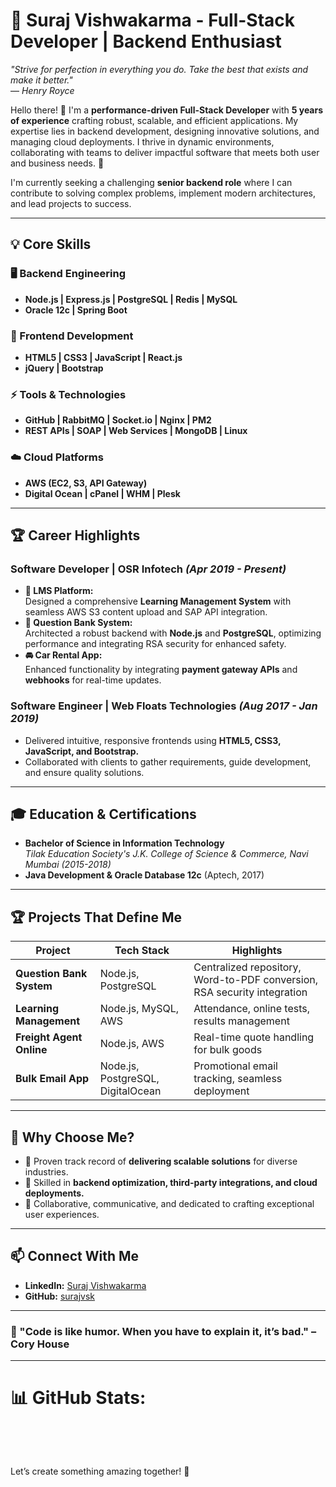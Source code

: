 # 🌟 Suraj Vishwakarma - Full-Stack Developer | Backend Enthusiast  

*"Strive for perfection in everything you do. Take the best that exists and make it better."*  
— *Henry Royce*  

Hello there! 👋 I'm a **performance-driven Full-Stack Developer** with **5 years of experience** crafting robust, scalable, and efficient applications. My expertise lies in backend development, designing innovative solutions, and managing cloud deployments. I thrive in dynamic environments, collaborating with teams to deliver impactful software that meets both user and business needs. 🚀  

I'm currently seeking a challenging **senior backend role** where I can contribute to solving complex problems, implement modern architectures, and lead projects to success.  

---

## 💡 Core Skills

### 🖥️ Backend Engineering  
- **Node.js | Express.js | PostgreSQL | Redis | MySQL**  
- **Oracle 12c | Spring Boot**  

### 🎨 Frontend Development  
- **HTML5 | CSS3 | JavaScript | React.js**  
- **jQuery | Bootstrap**  

### ⚡ Tools & Technologies  
- **GitHub | RabbitMQ | Socket.io | Nginx | PM2**  
- **REST APIs | SOAP | Web Services | MongoDB | Linux**  

### ☁️ Cloud Platforms  
- **AWS (EC2, S3, API Gateway)**  
- **Digital Ocean | cPanel | WHM | Plesk**

---

## 🏆 Career Highlights  

### **Software Developer | OSR Infotech** *(Apr 2019 - Present)*  
- **🌟 LMS Platform:**  
  Designed a comprehensive **Learning Management System** with seamless AWS S3 content upload and SAP API integration.  
- **🔑 Question Bank System:**  
  Architected a robust backend with **Node.js** and **PostgreSQL**, optimizing performance and integrating RSA security for enhanced safety.  
- **🚘 Car Rental App:**  
  Enhanced functionality by integrating **payment gateway APIs** and **webhooks** for real-time updates.  

### **Software Engineer | Web Floats Technologies** *(Aug 2017 - Jan 2019)*  
- Delivered intuitive, responsive frontends using **HTML5, CSS3, JavaScript, and Bootstrap.**  
- Collaborated with clients to gather requirements, guide development, and ensure quality solutions.  

---

## 🎓 Education & Certifications  
- **Bachelor of Science in Information Technology**  
  *Tilak Education Society's J.K. College of Science & Commerce, Navi Mumbai (2015-2018)*  
- **Java Development & Oracle Database 12c** (Aptech, 2017)  

---

## 🏆 **Projects That Define Me**  

| **Project**               | **Tech Stack**                | **Highlights**                                                                 |  
|---------------------------|------------------------------|-------------------------------------------------------------------------------|  
| **Question Bank System**  | Node.js, PostgreSQL          | Centralized repository, Word-to-PDF conversion, RSA security integration      |  
| **Learning Management**   | Node.js, MySQL, AWS          | Attendance, online tests, results management                                  |  
| **Freight Agent Online**  | Node.js, AWS                 | Real-time quote handling for bulk goods                                       |  
| **Bulk Email App**        | Node.js, PostgreSQL, DigitalOcean | Promotional email tracking, seamless deployment                               |  

---


## 🌈 Why Choose Me?  

- 🚀 Proven track record of **delivering scalable solutions** for diverse industries.  
- 🔧 Skilled in **backend optimization, third-party integrations, and cloud deployments.**  
- 🤝 Collaborative, communicative, and dedicated to crafting exceptional user experiences.  

---

## 📫 Connect With Me  

- **LinkedIn:** [Suraj Vishwakarma](https://www.linkedin.com/in/suraj-vishwakarma-6b1744123/)  
- **GitHub:** [surajvsk](https://github.com/surajvsk)

---

### 🌈 "Code is like humor. When you have to explain it, it’s bad." – Cory House  

---

<h1>📊 GitHub Stats:</h1>
<p><img src="https://github-readme-stats.vercel.app/api?username=surajvsk&amp;theme=dark&amp;hide_border=false&amp;include_all_commits=false&amp;count_private=false" alt=""><br><br>
<img src="https://github-readme-streak-stats.herokuapp.com/?user=surajvsk&amp;theme=dark&amp;hide_border=false" alt=""><br><br>
<img src="https://github-readme-stats.vercel.app/api/top-langs/?username=surajvsk&amp;theme=dark&amp;hide_border=false&amp;include_all_commits=false&amp;count_private=false&amp;layout=compact" alt=""></p>
<p><a href="https://visitcount.itsvg.in" target="_blank"><img src="https://visitcount.itsvg.in/api?id=surajvsk&amp;icon=0&amp;color=0" alt=""></a></p>
Let’s create something amazing together! 🎯  
